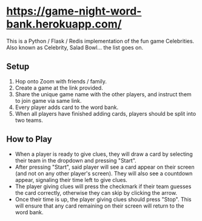 # https://game-night-word-bank.herokuapp.com/

This is a Python / Flask / Redis implementation of the fun game Celebrities. Also known as Celebrity, Salad Bowl... the list goes on.

## Setup
1. Hop onto Zoom with friends / family.
2. Create a game at the link provided.
3. Share the unique game name with the other players, and instruct them to join game via same link.
4. Every player adds card to the word bank. 
5. When all players have finished adding cards, players should be split into two teams.

## How to Play
- When a player is ready to give clues, they will draw a card by selecting their team in the dropdown and pressing "Start".
- After pressing "Start", said player will see a card appear on their screen (and not on any other player's screen). They will also see a countdown appear, signaling their time left to give clues.
- The player giving clues will press the checkmark if their team guesses the card correctly, otherwise they can skip by clicking the arrow. 
- Once their time is up, the player giving clues should press "Stop". This will ensure that any card remaining on their screen will return to the word bank.